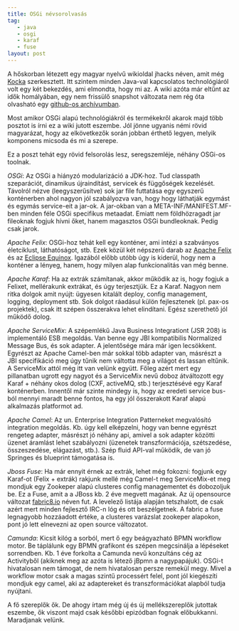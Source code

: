 ```yaml
---
title: OSGi névsorolvasás
tag:
   - java
   - osgi
   - karaf
   - fuse
layout: post
---
```


A hőskorban létezett egy magyar nyelvű wikioldal jhacks néven, amit még [Kocka][kocka] szerkesztett. Itt szintem minden Java-val kapcsolatos technológiáról volt egy két bekezdés, ami elmondta, hogy mi az. A wiki azóta már eltűnt az idők homályában, egy nem frissülő snapshot változata nem rég óta olvasható egy [github-os archívumban][jhacks].

Most amikor OSGi alapú technológiákról és termékekről akarok majd több posztot is írni ez a wiki jutott eszembe. Jól jönne ugyanis némi rövid magyarázat, hogy az elkövetkezők során jobban érthető legyen, melyik komponens micsoda és mi a szerepe.

Ez a poszt tehát egy rövid felsorolás lesz, seregszemléje, néhány OSGi-os toolnak.

*OSGi*: Az OSGi a hiányzó modularizáció a JDK-hoz. Tud classpath szeparációt, dinamikus újraindítást, servicek és függőségek kezelését. Távolról nézve (leegyszerűsítve) sok jar file futtatása egy egyszerű konténerben ahol nagyon jól szabályozva van, hogy hogy láthatják egymást és egymás service-eit a jar-ok. A jar-okban van a META-INF/MANIFEST.MF-ben minden féle OSGi specifikus metaadat. Emiatt nem földhözragadt jar fileoknak fogjuk hívni őket, hanem magasztos OSGi bundleoknak. Pedig csak jarok.

*Apache Felix*: OSGi-hoz tehát kell egy konténer, ami intézi a szabványos életciklust, láthatóságot, stb. Ezek közül két népszerű darab az [Apache Felix][felix] és az [Eclipse Equinox][equinox]. Igazából előbb utóbb úgy is kiderül, hogy nem a konténer a lényeg, hanem, hogy milyen alap funkcionalitás van még benne.

*Apache Karaf*: Ha az extrák számítanak, akkor működik az is, hogy fogjuk a Felixet, mellérakunk extrákat, és úgy terjesztjük. Ez a Karaf. Nagyon nem ritka dolgok amit nyújt: ügyesen kitalált deploy, config management, logging, deployment stb. Sok dolgot ráadásul külön fejlesztenek (pl. pax-os projektek), csak itt szépen összerakva lehet elindítani. Egész szerethető jól működő dolog.

*Apache ServiceMix*: A szépemlékű Java Business Integrationt (JSR 208) is implementáló ESB megoldás. Van benne egy JBI kompatibilis Normalized Message Bus, és sok adapter. A jelentősége mára már igen lecsökkent. Egyrészt az Apache Camel-ben már sokkal több adapter van, másrészt a JBI specifikáció meg úgy tűnik nem váltotta meg a világot és lassan eltűnik. A ServiceMix attól még itt van velünk együtt. Főleg azért mert egy pillanatban ugrott egy nagyot és a ServiceMix nevű doboz átváltozott egy Karaf + néhány okos dolog (CXF, activeMQ, stb.) terjesztésévé egy Karaf konténerben. Innentől már szinte mindegy is, hogy az eredeti service bus-ból mennyi maradt benne fontos, ha egy jól összerakott Karaf alapú alkalmazás platformot ad.

*Apache Camel*: Az un. Enterprise Integration Patterneket megvalósító integration megoldás. Kb. úgy kell elképzelni, hogy van benne egyrészt rengeteg adapter, másrészt jó néhány api, amivel a sok adapter közötti üzenet áramlást lehet szabályozni (üzenetek transzformációja, szétszedése, összeszedése, elágazást, stb.). Szép fluid API-val működik, de van jó Springes és blueprint támogatása is.

*Jboss Fuse*: Ha már ennyit érnek az extrák, lehet még fokozni: fogjunk egy Karaf-ot (Felix + extrák) rakjunk mellé még Camel-t meg ServiceMix-et meg mondjuk egy Zookeper alapú clusteres config managementet és dobozoljuk be. Ez a Fuse, amit a a JBoss kb. 2 éve megvett magának. Az új opensource változat [fabric8.io][fabricio] néven fut. A levelező listája alapján tetszhalott, de csak azért mert minden fejlesztő IRC-n lóg és ott beszélgetnek. A fabric a fuse legnagyobb hozzáadott értéke, a clusteres varázslat zookeper alapokon, pont jó lett elnevezni az open source változatot.

*Camunda*: Kicsit kilóg a sorból, mert ő egy beágyazható BPMN workflow motor. Be táplálunk egy BPMN grafikont és szépen megcsinálja a lépéseket sorrendben. Kb. 1 éve forkolta a Camunda nevű konzultáns cég az Activityből (akiknek meg az azóta is létező jBpmn a nagypapájuk). OSGi-t hivatalosan nem támogat, de nem hivatalosan persze remekül megy. Mivel a workflow motor csak a magas szintű processért felel, pont jól kiegészíti mondjuk egy camel, aki az adaptereket és transzformációkat alapból tudja nyújtani.

A fő szereplők ők. De ahogy írtam még új és új mellékszereplők jutottak eszembe, ők viszont majd csak későbbi epizódban fognak előbukkanni. Maradjanak velünk.


[kocka]: http://iwillworkforfood.blogspot.hu/
[felix]: http://felix.apache.org/
[equinox]: http://www.eclipse.org/equinox/
[fabricio]: http://fabric8.io/
[jhacks]: http://elek.github.io/jhacks/
